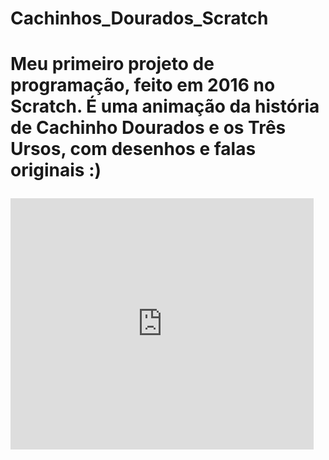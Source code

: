 <h1> Cachinhos_Dourados_Scratch <h1>
  
<p> Meu primeiro projeto de programação, feito em 2016 no Scratch. É uma animação da história de Cachinho Dourados e os Três Ursos, com desenhos e falas originais :) </p>

<iframe src="https://scratch.mit.edu/projects/109454277/embed" allowtransparency="true" width="485" height="402" frameborder="0" scrolling="no" allowfullscreen></iframe>
